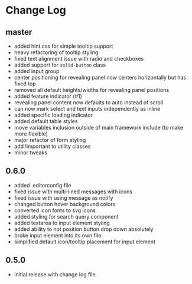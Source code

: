 # Change Log

## master

- added hint.css for simple tooltip support
- heavy refactoring of tooltip styling
- fixed text alignment issue with radio and checkboxes
- added support for `solid-button` class
- added input group
- center positioning for revealing panel now centers horizontally but has fixed top
- removed all default heights/widths for revealing panel positions
- added feature indicator (#1)
- revealing panel content now defaults to auto instead of scroll
- can now mark select and text inputs independently as inline
- added specific loading indicator
- added default table styles
- move variables inclusion outside of main framework include (to make more flexible)
- major refactor of form styling
- add !important to utility classes
- minor tweaks

## 0.6.0

- added .editorconfig file
- fixed issue with multi-lined messages with icons
- fixed issue with using message as notify
- changed button hover background colors
- converted icon fonts to svg icons
- added styling for search query component
- added textarea to input element styling
- added ability to not position button drop down absolutely
- broke input element into its own file
- simplified default icon/tooltip placement for input element

## 0.5.0

- initial release with change log file
